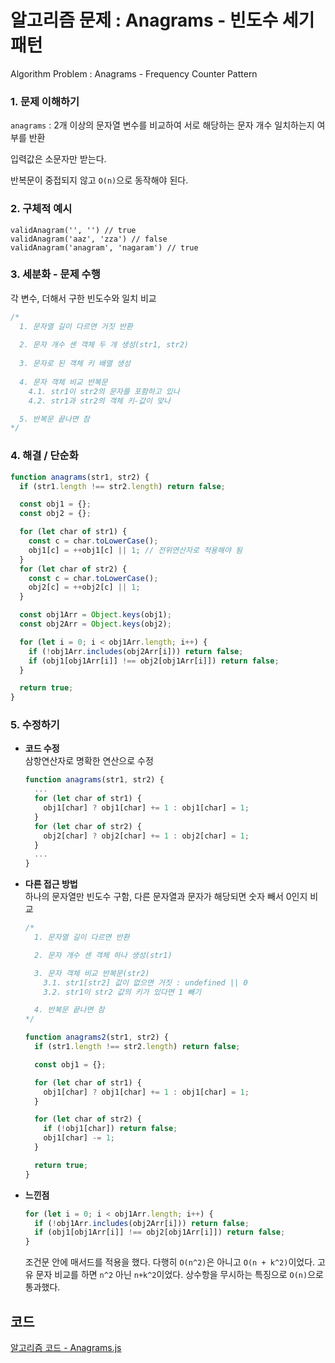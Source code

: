 # 알고리즘 문제 : Anagrams - 빈도수 세기 패턴
Algorithm Problem : Anagrams - Frequency Counter Pattern

### 1. 문제 이해하기
`anagrams`    : 2개 이상의 문자열 변수를 비교하여 서로 해당하는 문자 개수 일치하는지 여부를 반환   

입력값은 소문자만 받는다.

반복문이 중접되지 않고 `O(n)`으로 동작해야 된다.

### 2. 구체적 예시
```
validAnagram('', '') // true
validAnagram('aaz', 'zza') // false
validAnagram('anagram', 'nagaram') // true
```
	
### 3. 세분화 - 문제 수행
각 변수, 더해서 구한 빈도수와 일치 비교
```javascript
/*  
  1. 문자열 길이 다르면 거짓 반환
  
  2. 문자 개수 센 객체 두 개 생성(str1, str2)
  
  3. 문자로 된 객체 키 배열 생성
  
  4. 문자 객체 비교 반복문
    4.1. str1이 str2의 문자를 포함하고 있나
    4.2. str1과 str2의 객체 키-값이 맞나

  5. 반복문 끝나면 참
*/     
```

### 4. 해결 / 단순화
```javascript
function anagrams(str1, str2) {
  if (str1.length !== str2.length) return false;

  const obj1 = {};
  const obj2 = {};

  for (let char of str1) {
    const c = char.toLowerCase();
    obj1[c] = ++obj1[c] || 1; // 전위연산자로 적용해야 됨
  }
  for (let char of str2) {
    const c = char.toLowerCase();
    obj2[c] = ++obj2[c] || 1;
  }

  const obj1Arr = Object.keys(obj1);
  const obj2Arr = Object.keys(obj2);

  for (let i = 0; i < obj1Arr.length; i++) {
    if (!obj1Arr.includes(obj2Arr[i])) return false;
    if (obj1[obj1Arr[i]] !== obj2[obj1Arr[i]]) return false;
  }

  return true;
}
```

### 5. 수정하기
- **코드 수정**   
   삼항연산자로 명확한 연산으로 수정
  ```javascript
  function anagrams(str1, str2) {
    ...
    for (let char of str1) {
      obj1[char] ? obj1[char] += 1 : obj1[char] = 1;
    }
    for (let char of str2) {
      obj2[char] ? obj2[char] += 1 : obj2[char] = 1;
    }
    ...
  }
  ```

- **다른 접근 방법**    
  하나의 문자열만 빈도수 구함, 다른 문자열과 문자가 해당되면 숫자 빼서 0인지 비교
  ```javascript
  /*
    1. 문자열 길이 다르면 반환
  
    2. 문자 개수 센 객체 하나 생성(str1)
  
    3. 문자 객체 비교 반복문(str2)
      3.1. str1[str2] 값이 없으면 거짓 : undefined || 0
      3.2. str1이 str2 값의 키가 있다면 1 빼기
  
    4. 반복문 끝나면 참
  */
  ```
  ```javascript
  function anagrams2(str1, str2) {
    if (str1.length !== str2.length) return false;
  
    const obj1 = {};
  
    for (let char of str1) {
      obj1[char] ? obj1[char] += 1 : obj1[char] = 1;
    }
  
    for (let char of str2) {
      if (!obj1[char]) return false;
      obj1[char] -= 1;
    }
  
    return true;
  }
  ```

- **느낀점**    
  ```javascript
  for (let i = 0; i < obj1Arr.length; i++) {
    if (!obj1Arr.includes(obj2Arr[i])) return false;
    if (obj1[obj1Arr[i]] !== obj2[obj1Arr[i]]) return false;
  }
  ```
  조건문 안에 매서드를 적용을 했다. 다행히 `O(n^2)`은 아니고 `O(n + k^2)`이었다. 고유 문자 비교를 하면 `n^2` 아닌 `n+k^2`이었다. 상수항을 무시하는 특징으로 `O(n)`으로 통과했다. 

## 코드
[알고리즘 코드 - Anagrams.js](../../algorithm/01anagrams.js)